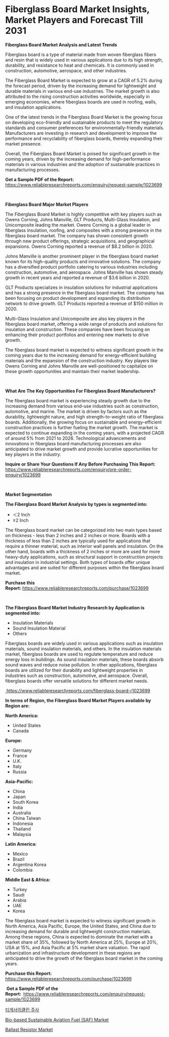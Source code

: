 <p><h1>Fiberglass Board Market Insights, Market Players and Forecast Till 2031</h1></p><p><strong>Fiberglass Board Market Analysis and Latest Trends</strong></p>
<p><p>Fiberglass board is a type of material made from woven fiberglass fibers and resin that is widely used in various applications due to its high strength, durability, and resistance to heat and chemicals. It is commonly used in construction, automotive, aerospace, and other industries.</p><p>The Fiberglass Board Market is expected to grow at a CAGR of 5.2% during the forecast period, driven by the increasing demand for lightweight and durable materials in various end-use industries. The market growth is also attributed to the rising construction activities worldwide, especially in emerging economies, where fiberglass boards are used in roofing, walls, and insulation applications.</p><p>One of the latest trends in the Fiberglass Board Market is the growing focus on developing eco-friendly and sustainable products to meet the regulatory standards and consumer preferences for environmentally-friendly materials. Manufacturers are investing in research and development to improve the performance and recyclability of fiberglass boards, thereby expanding their market presence.</p><p>Overall, the Fiberglass Board Market is poised for significant growth in the coming years, driven by the increasing demand for high-performance materials in various industries and the adoption of sustainable practices in manufacturing processes.</p></p>
<p><strong>Get a Sample PDF of the Report:&nbsp;</strong> <a href="https://www.reliableresearchreports.com/enquiry/request-sample/1023699">https://www.reliableresearchreports.com/enquiry/request-sample/1023699</a></p>
<p>&nbsp;</p>
<p><strong>Fiberglass Board Major Market Players</strong></p>
<p><p>The Fiberglass Board Market is highly competitive with key players such as Owens Corning, Johns Manville, GLT Products, Multi-Glass Insulation, and Unicomposite leading the market. Owens Corning is a global leader in fiberglass insulation, roofing, and composites with a strong presence in the fiberglass board market. The company has shown consistent growth through new product offerings, strategic acquisitions, and geographical expansions. Owens Corning reported a revenue of $8.2 billion in 2020.</p><p>Johns Manville is another prominent player in the fiberglass board market known for its high-quality products and innovative solutions. The company has a diversified product portfolio catering to various industries including construction, automotive, and aerospace. Johns Manville has shown steady growth in recent years and reported a revenue of $3.6 billion in 2020.</p><p>GLT Products specializes in insulation solutions for industrial applications and has a strong presence in the fiberglass board market. The company has been focusing on product development and expanding its distribution network to drive growth. GLT Products reported a revenue of $150 million in 2020.</p><p>Multi-Glass Insulation and Unicomposite are also key players in the fiberglass board market, offering a wide range of products and solutions for insulation and construction. These companies have been focusing on enhancing their product portfolios and entering new markets to drive growth.</p><p>The fiberglass board market is expected to witness significant growth in the coming years due to the increasing demand for energy-efficient building materials and the expansion of the construction industry. Key players like Owens Corning and Johns Manville are well-positioned to capitalize on these growth opportunities and maintain their market leadership.</p></p>
<p>&nbsp;</p>
<p><strong>What Are The Key Opportunities For Fiberglass Board Manufacturers?</strong></p>
<p><p>The fiberglass board market is experiencing steady growth due to the increasing demand from various end-use industries such as construction, automotive, and marine. The market is driven by factors such as the durability, lightweight nature, and high strength-to-weight ratio of fiberglass boards. Additionally, the growing focus on sustainable and energy-efficient construction practices is further fueling the market growth. The market is expected to continue expanding in the coming years, with a projected CAGR of around 5% from 2021 to 2026. Technological advancements and innovations in fiberglass board manufacturing processes are also anticipated to drive market growth and provide lucrative opportunities for key players in the industry.</p></p>
<p><strong>Inquire or Share Your Questions If Any Before Purchasing This Report:</strong> <a href="https://www.reliableresearchreports.com/enquiry/pre-order-enquiry/1023699">https://www.reliableresearchreports.com/enquiry/pre-order-enquiry/1023699</a></p>
<p>&nbsp;</p>
<p><strong>Market Segmentation</strong></p>
<p><strong>The Fiberglass Board Market Analysis by types is segmented into:</strong></p>
<p><ul><li>＜2 Inch</li><li>≥2 Inch</li></ul></p>
<p><p>The fiberglass board market can be categorized into two main types based on thickness - less than 2 inches and 2 inches or more. Boards with a thickness of less than 2 inches are typically used for applications that require a thinner material, such as interior wall panels and insulation. On the other hand, boards with a thickness of 2 inches or more are used for more heavy-duty applications, such as structural support in construction projects and insulation in industrial settings. Both types of boards offer unique advantages and are suited for different purposes within the fiberglass board market.</p></p>
<p><strong>Purchase this Report:&nbsp;</strong><a href="https://www.reliableresearchreports.com/purchase/1023699">https://www.reliableresearchreports.com/purchase/1023699</a></p>
<p>&nbsp;</p>
<p><strong>The Fiberglass Board Market Industry Research by Application is segmented into:</strong></p>
<p><ul><li>Insulation Materials</li><li>Sound Insulation Material</li><li>Others</li></ul></p>
<p><p>Fiberglass boards are widely used in various applications such as insulation materials, sound insulation materials, and others. In the insulation materials market, fiberglass boards are used to regulate temperature and reduce energy loss in buildings. As sound insulation materials, these boards absorb sound waves and reduce noise pollution. In other applications, fiberglass boards are utilized for their durability and lightweight properties in industries such as construction, automotive, and aerospace. Overall, fiberglass boards offer versatile solutions for different market needs.</p></p>
<p><a href="https://www.reliableresearchreports.com/fiberglass-board-r1023699">&nbsp;https://www.reliableresearchreports.com/fiberglass-board-r1023699</a></p>
<p><strong>In terms of Region, the Fiberglass Board Market Players available by Region are:</strong></p>
<p>
    <p> <strong> North America: </strong>
        <ul>
            <li>United States</li>
            <li>Canada</li>
        </ul>
        </p> 
    <p> <strong> Europe: </strong>
        <ul>
            <li>Germany</li>
            <li>France</li>
            <li>U.K.</li>
            <li>Italy</li>
            <li>Russia</li>
        </ul>
        </p> 
    <p> <strong> Asia-Pacific: </strong>
        <ul>
            <li>China</li>
            <li>Japan</li>
            <li>South Korea</li>
            <li>India</li>
            <li>Australia</li>
            <li>China Taiwan</li>
            <li>Indonesia</li>
            <li>Thailand</li>
            <li>Malaysia</li>
        </ul>
        </p> 
    <p> <strong> Latin America: </strong>
        <ul>
            <li>Mexico</li>
            <li>Brazil</li>
            <li>Argentina Korea</li>
            <li>Colombia</li>
        </ul>
        </p> 
    <p> <strong> Middle East & Africa: </strong>
        <ul>
            <li>Turkey</li>
            <li>Saudi</li>
            <li>Arabia</li>
            <li>UAE</li>
            <li>Korea</li>
        </ul>
    </p>
    </p>
<p><p>The fiberglass board market is expected to witness significant growth in North America, Asia Pacific, Europe, the United States, and China due to increasing demand for durable and lightweight construction materials. Among these regions, China is expected to dominate the market with a market share of 35%, followed by North America at 25%, Europe at 20%, USA at 15%, and Asia Pacific at 5% market share valuation. The rapid urbanization and infrastructure development in these regions are anticipated to drive the growth of the fiberglass board market in the coming years.</p></p>
<p><strong>Purchase this Report: </strong><a href="https://www.reliableresearchreports.com/purchase/1023699">https://www.reliableresearchreports.com/purchase/1023699</a></p>
<p>&nbsp;<strong>Get a Sample PDF of the Report:&nbsp;&nbsp;</strong><a href="https://www.reliableresearchreports.com/enquiry/request-sample/1023699">https://www.reliableresearchreports.com/enquiry/request-sample/1023699</a></p>
<p><strong></strong></p>
<p><p><a href="https://github.com/laholand/Market-Research-Report-List-3/blob/main/184287548781.md">티게사이클린 주사</a></p><p><a href="https://issuu.com/reportprime-2/docs/bio-based-sustainable-aviation-fuel-saf-market-siz">Bio-based Sustainable Aviation Fuel (SAF) Market</a></p><p><a href="https://github.com/JameTravis/Market-Research-Report-List-5/blob/main/ballast-resistor-market.md">Ballast Resistor Market</a></p></p>